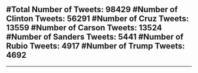 #Total Number of Tweets: 98429 
#Number of Clinton Tweets: 56291
#Number of Cruz Tweets: 13559
#Number of Carson Tweets: 13524
#Number of Sanders Tweets: 5441
#Number of Rubio Tweets: 4917
#Number of Trump Tweets: 4692
---
---
